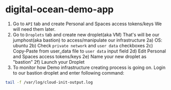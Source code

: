 # digital-ocean-demo-app

1) Go to `API` tab and create Personal and Spaces access tokens/keys
    We will need them later.
2) Go to `Droplets` tab and create new droplet(aka VM) 
    That's will be our jumphost(aka bastion) to access/manipulate our infrastructure
    2a) OS: ubuntu
    2b) Check `private network` and `user data` checkboxes
    2c) Copy-Paste from user_data file to `user data` input field
    2d) Edit Personal and Spaces access tokens/keys
    2e) Name your new droplet as "bastion"
    2f) Launch your Droplet
3) To monitor how Demo infrastructure creating process is going on. Login to our bastion droplet and enter following command:
```bash
tail -f /var/log/cloud-init-output.log
```